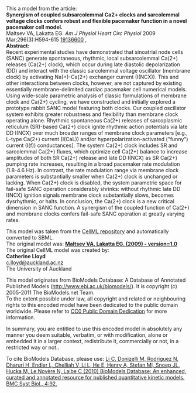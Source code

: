 

This a model from the article:  
**Synergism of coupled subsarcolemmal Ca2+ clocks and sarcolemmal voltage clocks confers robust and flexible pacemaker function in a novel pacemaker cell model.**   
Maltsev VA, Lakatta EG. _Am J Physiol Heart Circ Physiol_ 2009
Mar;296(3):H594-615 [19136600](http://www.ncbi.nlm.nih.gov/pubmed/19136600) ,  
**Abstract:**   
Recent experimental studies have demonstrated that sinoatrial node cells
(SANC) generate spontaneous, rhythmic, local subsarcolemmal Ca(2+) releases
(Ca(2+) clock), which occur during late diastolic depolarization (DD) and
interact with the classic sarcolemmal voltage oscillator (membrane clock) by
activating Na(+)-Ca(2+) exchanger current (I(NCX)). This and other
interactions between clocks, however, are not captured by existing essentially
membrane-delimited cardiac pacemaker cell numerical models. Using wide-scale
parametric analysis of classic formulations of membrane clock and Ca(2+)
cycling, we have constructed and initially explored a prototype rabbit SANC
model featuring both clocks. Our coupled oscillator system exhibits greater
robustness and flexibility than membrane clock operating alone. Rhythmic
spontaneous Ca(2+) releases of sarcoplasmic reticulum (SR)-based Ca(2+) clock
ignite rhythmic action potentials via late DD I(NCX) over much broader ranges
of membrane clock parameters [e.g., L-type Ca(2+) current (I(CaL)) and/or
hyperpolarization-activated ("funny") current (I(f)) conductances]. The system
Ca(2+) clock includes SR and sarcolemmal Ca(2+) fluxes, which optimize cell
Ca(2+) balance to increase amplitudes of both SR Ca(2+) release and late DD
I(NCX) as SR Ca(2+) pumping rate increases, resulting in a broad pacemaker
rate modulation (1.8-4.6 Hz). In contrast, the rate modulation range via
membrane clock parameters is substantially smaller when Ca(2+) clock is
unchanged or lacking. When Ca(2+) clock is disabled, the system parametric
space for fail-safe SANC operation considerably shrinks: without rhythmic late
DD I(NCX) ignition signals membrane clock substantially slows, becomes
dysrhythmic, or halts. In conclusion, the Ca(2+) clock is a new critical
dimension in SANC function. A synergism of the coupled function of Ca(2+) and
membrane clocks confers fail-safe SANC operation at greatly varying rates.

This model was taken from the [CellML
repository](http://www.cellml.org/models) and automatically converted to SBML.  
The original model was: [ **Maltsev VA, Lakatta EG. (2009) - version=1.0**
](http://models.cellml.org/exposure/af75953c3f3a4c87b80124b39f48dbc6)  
The original CellML model was created by:  
**Catherine Lloyd**   
c.lloyd@auckland.ac.nz  
The University of Auckland  

This model originates from BioModels Database: A Database of Annotated
Published Models (http://www.ebi.ac.uk/biomodels/). It is copyright (c)
2005-2011 The BioModels.net Team.  
To the extent possible under law, all copyright and related or neighbouring
rights to this encoded model have been dedicated to the public domain
worldwide. Please refer to [CC0 Public Domain
Dedication](http://creativecommons.org/publicdomain/zero/1.0/) for more
information.

In summary, you are entitled to use this encoded model in absolutely any
manner you deem suitable, verbatim, or with modification, alone or embedded it
in a larger context, redistribute it, commercially or not, in a restricted way
or not..  
  
To cite BioModels Database, please use: [Li C, Donizelli M, Rodriguez N,
Dharuri H, Endler L, Chelliah V, Li L, He E, Henry A, Stefan MI, Snoep JL,
Hucka M, Le Novère N, Laibe C (2010) BioModels Database: An enhanced, curated
and annotated resource for published quantitative kinetic models. BMC Syst
Biol., 4:92.](http://www.ncbi.nlm.nih.gov/pubmed/20587024)

